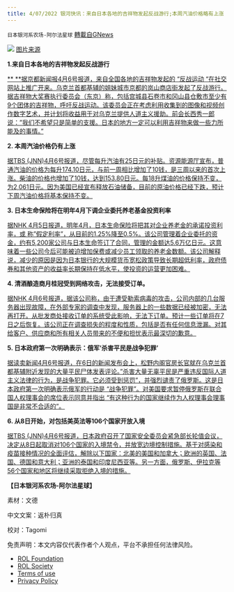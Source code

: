 ```yaml
---
title: 4/07/2022 银河快讯：来自日本各地的吉祥物发起反战游行;本周汽油价格略有上涨
---
```

`日本银河系农场-阿尔法星球` [轉載自GNews](https://gnews.org/zh-hans/2304231/)

![](https://assets.gnews.org/wp-content/uploads/2022/04/img_311e9f477a2dc8bd5f6098e17c2e2795865018.jpeg)
[图片来源](https://www.kyoto-np.co.jp/articles/gallery/747611)

**1.来自日本各地的吉祥物发起反战游行**

[**
**据京都新闻报4月6号报道，来自全国各地的吉祥物发起的 “反战运动 “在社交网站上推广开来。乌克兰首都基辅的姐妹城市京都的岚山商店街发起了反战游行。据吉祥物大奖赛执行委员会（东京）称，包括宫城县石卷市和冈山县仓敷市至少有9个团体的吉祥物，呼吁反战运动。该委员会正在考虑利用收集到的图像和视频创作数字艺术，并计划将收益用于对乌克兰提供人道主义援助。前会长西秀一郎说：”我们不希望只是简单的支援。日本的地方一定可以利用吉祥物来做一些力所能及的事情。”](https://news.yahoo.co.jp/articles/41d99a2f7b05fa52df8a419c085d431fce2ea6f0)

**2. 本周汽油价格仍有上涨**

[据TBS (JNN)4月6号报道，尽管每升汽油有25日元的补贴。资源能源厅宣布，普通汽油的价格为每升174.10日元，与前一周相比增加了10钱，是三周以来的首次上涨。柴油的价格也增加了10钱，达到153.80日元。每18升煤油的价格保持不变，为2,061日元。因为美国已经宣布释放石油储备，目前的原油价格已经下跌，预计下周汽油价格将基本保持不变。](https://news.yahoo.co.jp/articles/7710ff13b5ce342cadd295388d5a5bfcb0ccd51e)

**3. 日本生命保险将在明年4月下调企业委托养老基金投资利率**

[据NHK 4月5日报道，明年4月，日本生命保险将把其对企业养老金的承诺投资利率，或 称”假定利率”，从目前的1.25%降至0.5%。该公司管理着企业委托的资金，约有5,200家公司与日本生命签订了合同，管理的金额达5.6万亿日元。这意味着一些公司今后可能被迫增加保费或减少员工领取的养老金数额。该公司解释说，减少的原因是因为日本银行的大规模货币宽松政策导致长期超低利率，政府债券和其他资产的收益率长期保持在低水平，使投资的运营更加困难。](https://www3.nhk.or.jp/news/html/20220405/k10013568811000.html)

**4. 清酒酿造商月桂冠受到网络攻击，无法接受订单。**

[据NHK 4月6号报道，据该公司称，由于遭受勒索病毒的攻击，公司内部的几台服务器出现故障，在外部专家的调查中发现，服务器上的一些数据已经被加密，无法再打开。从批发商处接收订单的系统受此影响，无法下订单。预计一些订单将在7日之后恢复。该公司正在调查损失的程度和性质，包括是否有任何信息泄漏。对其给客户、供应商和所有相关人员带来的不便和担忧表示最深切的歉意。](https://www3.nhk.or.jp/news/html/20220406/k10013570291000.html)

**5. 日本政府第一次明确表示：俄军’杀害平民是战争犯罪’**

[据读卖新闻4月6号报道，在6日的新闻发布会上，松野内阁官房长官就在乌克兰首都基辅附近发现的大量平民尸体发表评论。”杀害大量无辜平民是严重违反国际人道主义法律的行为，是战争犯罪。它必须受到惩罚”，并强烈谴责了俄罗斯。这是日本政府第一次明确表示俄军的行动是 “战争犯罪”。对美国要求暂停俄罗斯在联合国人权理事会的席位表示同意并指出 “有这种行为的国家继续作为人权理事会理事国是非常不合适的”。](https://news.yahoo.co.jp/articles/b28e549ec50e3ad3392dc998cde8e502dbf537fd)

**6. 从8日开始，对包括美英法等106个国家开放入境**

[据TBS (JNN)4月6号报道，日本政府召开了国家安全委员会紧急部长轮值会议，决定从8日起取消对106个国家的入境禁令，并放宽边境控制措施。基于对感染和疫苗接种情况的全面评估，解除以下国家：北美的美国和加拿大；欧洲的英国、法国、德国和意大利；亚洲的泰国和印度尼西亚等。另一方面，俄罗斯、伊拉克等56个国家和地区将继续采取拒绝入境的措施。](https://news.yahoo.co.jp/articles/fdfe363559d86ecf9f5eded608965f3dc47a1611)

**【日本银河系农场-阿尔法星球】**

素材：文德

中文文案：返朴归真

校对：Tagomi



 

免责声明：本文内容仅代表作者个人观点，平台不承担任何法律风险。

- [ROL Foundation](https://rolfoundation.org/)
- [ROL Society](https://rolsociety.org/)
- [Terms of use](https://gnews.org/terms-of-use-3/)
- [Privacy Policy](https://gnews.org/privacy-policy/)
